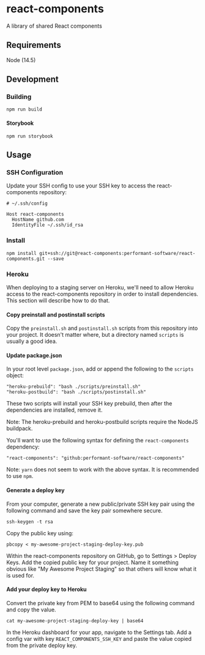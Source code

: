 # react-components
A library of shared React components

## Requirements
Node (14.5)

## Development

### Building
```
npm run build
```

#### Storybook
```
npm run storybook
```

## Usage

### SSH Configuration
Update your SSH config to use your SSH key to access the react-components repository:

```
# ~/.ssh/config

Host react-components
  HostName github.com
  IdentityFile ~/.ssh/id_rsa
```

### Install
```
npm install git+ssh://git@react-components:performant-software/react-components.git --save
```

### Heroku
When deploying to a staging server on Heroku, we'll need to allow Heroku access to the react-components repository in order to install dependencies. This section will describe how to do that.

#### Copy preinstall and postinstall scripts
Copy the `preinstall.sh` and `postinstall.sh` scripts from this repository into your project. It doesn't matter where, but a directory named `scripts` is usually a good idea.

#### Update package.json
In your root level `package.json`, add or append the following to the `scripts` object:
```
"heroku-prebuild": "bash ./scripts/preinstall.sh"
"heroku-postbuild": "bash ./scripts/postinstall.sh"
```
These two scripts will install your SSH key prebuild, then after the dependencies are installed, remove it.

Note: The heroku-prebuild and heroku-postbuild scripts require the NodeJS buildpack. 

You'll want to use the following syntax for defining the `react-components` dependency:

```
"react-components": "github:performant-software/react-components"
```

Note: `yarn` does not seem to work with the above syntax. It is recommended to use `npm`.

#### Generate a deploy key
From your computer, generate a new public/private SSH key pair using the following command and save the key pair somewhere secure.
```
ssh-keygen -t rsa
```

Copy the public key using:
```
pbcopy < my-awesome-project-staging-deploy-key.pub
```

Within the react-components repository on GitHub, go to Settings > Deploy Keys. Add the copied public key for your project. Name it something obvious like "My Awesome Project Staging" so that others will know what it is used for.

#### Add your deploy key to Heroku
Convert the private key from PEM to base64 using the following command and copy the value.
```
cat my-awesome-project-staging-deploy-key | base64
```

In the Heroku dashboard for your app, navigate to the Settings tab. Add a config var with key `REACT_COMPONENTS_SSH_KEY` and paste the value copied from the private deploy key.